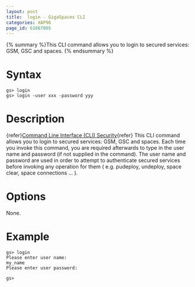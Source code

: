 ```yaml
---
layout: post
title:  login - GigaSpaces CLI
categories: XAP96
page_id: 61867005
---
```


{% summary %}This CLI command allows you to login to secured services: GSM, GSC and spaces. {% endsummary %}

# Syntax

    gs> login
    gs> login -user xxx -password yyy

# Description

{refer}[Command Line Interface (CLI) Security](/xap96/2011/05/03/command-line-interface-(cli)-security.html){refer}
This CLI command allows you to login to secured services: GSM, GSC and spaces.
Each time you invoke this command, you are required afterwards to type in the user name and password (if not supplied in the command). The user name and password are used in order to attempt to authenticate secured services before invoking any operation for them ( e.g. pudeploy, undeploy, space clear, space connections ... ).

# Options

None.

# Example

    gs> login
    Please enter user name:
    my_name
    Please enter user password:
    
    gs>
